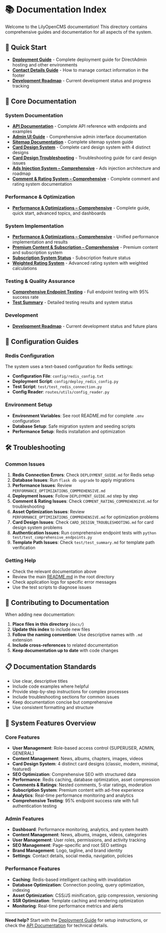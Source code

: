 # 📚 Documentation Index

Welcome to the LilyOpenCMS documentation! This directory contains comprehensive guides and documentation for all aspects of the system.

## 🚀 Quick Start

- **[Deployment Guide](DEPLOYMENT_GUIDE.md)** - Complete deployment guide for DirectAdmin hosting and other environments
- **[Contact Details Guide](CONTACT_DETAILS_GUIDE.md)** - How to manage contact information in the footer
- **[Development Roadmap](TODO.md)** - Current development status and progress tracking

## 📖 Core Documentation

### System Documentation
- **[API Documentation](api.md)** - Complete API reference with endpoints and examples
- **[Admin UI Guide](admin_ui.md)** - Comprehensive admin interface documentation
- **[Sitemap Documentation](SITEMAP_DOCUMENTATION.md)** - Complete sitemap system guide
- **[Card Design System](CARD_DESIGN_SYSTEM.md)** - Complete card design system with 4 distinct designs
- **[Card Design Troubleshooting](CARD_DESIGN_TROUBLESHOOTING.md)** - Troubleshooting guide for card design issues
- **[Ads Injection System – Comprehensive](ADS_INJECTION_COMPREHENSIVE.md)** - Ads injection architecture and roadmap
- **[Comment & Rating System – Comprehensive](COMMENT_RATING_COMPREHENSIVE.md)** - Complete comment and rating system documentation

### Performance & Optimization
- **[Performance & Optimizations – Comprehensive](PERFORMANCE_OPTIMIZATIONS_COMPREHENSIVE.md)** - Complete guide, quick start, advanced topics, and dashboards




### System Implementation
- **[Performance & Optimizations – Comprehensive](PERFORMANCE_OPTIMIZATIONS_COMPREHENSIVE.md)** - Unified performance implementation and results
- **[Premium Content & Subscription – Comprehensive](PREMIUM_SYSTEM_COMPREHENSIVE.md)** - Premium content and subscription system
- **[Subscription System Status](SUBSCRIPTION_SYSTEM_STATUS.md)** - Subscription feature status
- **[Weighted Rating System](WEIGHTED_RATING_SYSTEM.md)** - Advanced rating system with weighted calculations

### Testing & Quality Assurance
- **[Comprehensive Endpoint Testing](test/test_comprehensive_endpoints.py)** - Full endpoint testing with 95% success rate
- **[Test Summary](test/test_summary.md)** - Detailed testing results and system status

### Development
- **[Development Roadmap](TODO.md)** - Current development status and future plans

## 🔧 Configuration Guides

### Redis Configuration
The system uses a text-based configuration for Redis settings:

- **Configuration File**: `config/redis_config.txt`
- **Deployment Script**: `config/deploy_redis_config.py`
- **Test Script**: `test/test_redis_connection.py`
- **Config Reader**: `routes/utils/config_reader.py`

### Environment Setup
- **Environment Variables**: See root README.md for complete `.env` configuration
- **Database Setup**: Safe migration system and seeding scripts
- **Performance Setup**: Redis installation and optimization

## 🛠️ Troubleshooting

### Common Issues
1. **Redis Connection Errors**: Check `DEPLOYMENT_GUIDE.md` for Redis setup
2. **Database Issues**: Run `flask db upgrade` to apply migrations
3. **Performance Issues**: Review `PERFORMANCE_OPTIMIZATIONS_COMPREHENSIVE.md`
4. **Deployment Issues**: Follow `DEPLOYMENT_GUIDE.md` step by step
5. **Comment & Rating Issues**: Check `COMMENT_RATING_COMPREHENSIVE.md` for troubleshooting
6. **Asset Optimization Issues**: Review `PERFORMANCE_OPTIMIZATIONS_COMPREHENSIVE.md` for optimization problems
7. **Card Design Issues**: Check `CARD_DESIGN_TROUBLESHOOTING.md` for card design system problems
8. **Authentication Issues**: Run comprehensive endpoint tests with `python test/test_comprehensive_endpoints.py`
9. **Template Path Issues**: Check `test/test_summary.md` for template path verification

### Getting Help
- Check the relevant documentation above
- Review the main [README.md](../README.md) in the root directory
- Check application logs for specific error messages
- Use the test scripts to diagnose issues

## 📝 Contributing to Documentation

When adding new documentation:

1. **Place files in this directory** (`docs/`)
2. **Update this index** to include new files
3. **Follow the naming convention**: Use descriptive names with `.md` extension
4. **Include cross-references** to related documentation
5. **Keep documentation up to date** with code changes

## 📋 Documentation Standards

- Use clear, descriptive titles
- Include code examples where helpful
- Provide step-by-step instructions for complex processes
- Include troubleshooting sections for common issues
- Keep documentation concise but comprehensive
- Use consistent formatting and structure

## 🎯 System Features Overview

### Core Features
- **User Management**: Role-based access control (SUPERUSER, ADMIN, GENERAL)
- **Content Management**: News, albums, chapters, images, videos
- **Card Design System**: 4 distinct card designs (classic, modern, minimal, featured)
- **SEO Optimization**: Comprehensive SEO with structured data
- **Performance**: Redis caching, database optimization, asset compression
- **Comments & Ratings**: Nested comments, 5-star ratings, moderation
- **Subscription System**: Premium content with ad-free experience
- **Analytics**: Real-time performance monitoring and analytics
- **Comprehensive Testing**: 95% endpoint success rate with full authentication testing

### Admin Features
- **Dashboard**: Performance monitoring, analytics, and system health
- **Content Management**: News, albums, images, videos, categories
- **User Management**: User roles, permissions, and activity tracking
- **SEO Management**: Page-specific and root SEO settings
- **Brand Management**: Logo, tagline, and brand identity
- **Settings**: Contact details, social media, navigation, policies

### Performance Features
- **Caching**: Redis-based intelligent caching with invalidation
- **Database Optimization**: Connection pooling, query optimization, indexing
- **Asset Optimization**: CSS/JS minification, gzip compression, versioning
- **SSR Optimization**: Template caching and rendering optimization
- **Monitoring**: Real-time performance metrics and alerts

---

**Need help?** Start with the [Deployment Guide](DEPLOYMENT_GUIDE.md) for setup instructions, or check the [API Documentation](api.md) for technical details. 